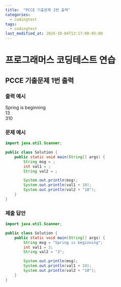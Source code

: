 ```yaml
---
title:  "PCCE 기출문제 1번 출력"
categories:
  - codingtest
tags:
  - codingtest
last_modified_at: 2024-10-04T12:17:00-05:00
---
```


# 프로그래머스 코딩테스트 연습

## PCCE 기출문제 1번 출력

### 출력 예시
Spring is beginning  
13  
310  

### 문제 예시
```java
import java.util.Scanner;

public class Solution {
    public static void main(String[] args) {
        String msg = ;
        int val1 = ;
        String val2 = ;

        System.out.println(msg);
        System.out.println(val1 + 10);
        System.out.println(val2 + "10");
    }
}
```

### 제출 답안
```java
import java.util.Scanner;

public class Solution {
    public static void main(String[] args) {
        String msg = "Spring is beginning";
        int val1 = 3;
        String val2 = "3";

        System.out.println(msg);
        System.out.println(val1 + 10);
        System.out.println(val2 + "10");
    }
}
```